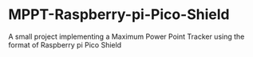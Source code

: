 # MPPT-Raspberry-pi-Pico-Shield
A small project implementing a Maximum Power Point Tracker using the format of Raspberry pi Pico Shield
